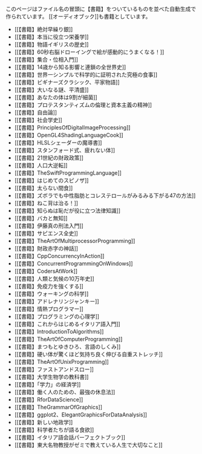 このページはファイル名の冒頭に【書籍】をついているものを並べた自動生成で作られています。
[[オーディオブック]]も書籍としています。

- [[【書籍】絶対早繰り銀]]
- [[【書籍】本当に役立つ栄養学]]
- [[【書籍】物語イギリスの歴史]]
- [[【書籍】60秒右脳ドローイングで絵が感動的にうまくなる！]]
- [[【書籍】集合・位相入門]]
- [[【書籍】14歳から知る影響と連鎖の全世界史]]
- [[【書籍】世界一シンプルで科学的に証明された究極の食事]]
- [[【書籍】ビギナーズクラシック、平家物語]]
- [[【書籍】大いなる謎、平清盛]]
- [[【書籍】あなたの体は9割が細菌]]
- [[【書籍】プロテスタンティズムの倫理と資本主義の精神]]
- [[【書籍】自由論]]
- [[【書籍】社会学史]]
- [[【書籍】PrinciplesOfDigitalImageProcessing]]
- [[【書籍】OpenGL4ShadingLanguageCook]]
- [[【書籍】HLSLシェーダーの魔導書]]
- [[【書籍】スタンフォード式、疲れない体]]
- [[【書籍】21世紀の財政政策]]
- [[【書籍】人口大逆転]]
- [[【書籍】TheSwiftProgrammingLanguage]]
- [[【書籍】はじめてのスピノザ]]
- [[【書籍】太らない間食]]
- [[【書籍】ズボラでも中性脂肪とコレステロールがみるみる下がる47の方法]]
- [[【書籍】ねこ背は治る！]]
- [[【書籍】知らぬは恥だが役に立つ法律知識]]
- [[【書籍】バカと無知]]
- [[【書籍】伊藤真の刑法入門]]
- [[【書籍】サピエンス全史]]
- [[【書籍】TheArtOfMultiprocessorProgramming]]
- [[【書籍】財政赤字の神話]]
- [[【書籍】CppConcurrencyInAction]]
- [[【書籍】ConcurrentProgrammingOnWindows]]
- [[【書籍】CodersAtWork]]
- [[【書籍】人類と気候の10万年史]]
- [[【書籍】免疫力を強くする]]
- [[【書籍】ウォーキングの科学]]
- [[【書籍】アドレナリンジャンキー]]
- [[【書籍】情熱プログラマー]]
- [[【書籍】プログラミングの心理学]]
- [[【書籍】これからはじめるイタリア語入門]]
- [[【書籍】IntroductionToAlgorithms]]
- [[【書籍】TheArtOfComputerProgramming]]
- [[【書籍】まつもとゆきひろ、言語のしくみ]]
- [[【書籍】硬い体が驚くほど気持ち良く伸びる自重ストレッチ]]
- [[【書籍】TheArtOfUnixProgramming]]
- [[【書籍】ファストアンドスロー]]
- [[【書籍】大学生物学の教科書]]
- [[【書籍】「学力」の経済学]]
- [[【書籍】働く人のための、最強の休息法]]
- [[【書籍】RforDataScience]]
- [[【書籍】TheGrammarOfGraphics]]
- [[【書籍】ggplot2、ElegantGraphicsForDataAnalysis]]
- [[【書籍】新しい地政学]]
- [[【書籍】科学者たちが語る食欲]]
- [[【書籍】イタリア語会話パーフェクトブック]]
- [[【書籍】東大名物教授がゼミで教えている人生で大切なこと]]
